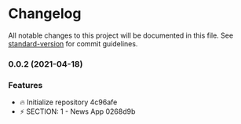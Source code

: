 # Changelog

All notable changes to this project will be documented in this file. See [standard-version](https://github.com/conventional-changelog/standard-version) for commit guidelines.

### 0.0.2 (2021-04-18)


### Features

* :fire: Initialize repository 4c96afe
* :zap: SECTION: 1 - News App 0268d9b
